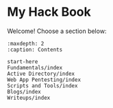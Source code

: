 # My Hack Book

Welcome! Choose a section below:

```{toctree}
:maxdepth: 2
:caption: Contents

start-here
Fundamentals/index
Active Directory/index
Web App Pentesting/index
Scripts and Tools/index
Blogs/index
Writeups/index
```
